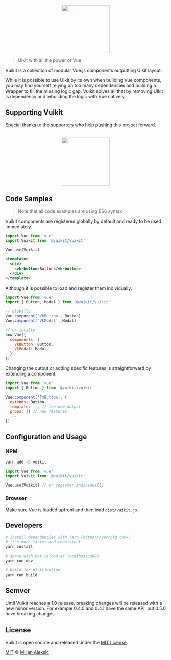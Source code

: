 <p align="center">
  <a href="https://vuikit.github.io/vuikit">
    <img width="150" src="https://cdn.rawgit.com/vuikit/vuikit/master/static/logo-vuikit.svg">
  </a>
</p>

> UIkit with all the power of Vue

Vuikit is a collection of modular Vue.js components outputting UIkit layout.

While it is possible to use UIkit by its own when building Vue components, you may find yourself relying on too many dependencies and building a wrapper to fill the missing logic gap. Vuikit solves all that by removing UIkit js dependency and rebuilding the logic with Vue natively.

## Supporting Vuikit

Special thanks to the supporters who help pushing this project forward.

<p align="center">
  <br />
  <a href="http://www.zoolanders.com"><img width="150px" src="https://raw.githubusercontent.com/vuikit/vuikit/develop/static/sponsors/zoolanders.png"></a>
</p>

## Code Samples
> Note that all code examples are using ES6 syntax

Vuikit components are registered globally by default and ready to be used immediately.

```js
import Vue from 'vue'
import Vuikit from '@vuikit/vuikit'

Vue.use(Vuikit)
```
```html
<template>
  <div>
    <vk-button>Button</vk-button>
  </div>
</template>
```

Although it is possible to load and register them individually.

```js
import Vue from 'vue'
import { Button, Modal } from '@vuikit/vuikit'

// globally
Vue.component('VkButton', Button)
Vue.component('VkModal', Modal)

// or locally
new Vue({
  components: {
    VkButton: Button,
    VkModal: Modal
  }
})
```

Changing the output or adding specific features is straightforward by extending a component.

```js
import Vue from 'vue'
import { Button } from '@vuikit/vuikit'

Vue.component('TmButton', {
  extends: Button,
  template: '', // the new output
  props: {} // new features
  ...
})
```

## Configuration and Usage

### NPM

```bash
yarn add -D vuikit
```
```js
import Vue from 'vue'
import Vuikit from '@vuikit/vuikit'

Vue.use(Vuikit) // or register individually
```

### Browser

Make sure Vue is loaded upfront and then load `dist/vuikit.js`.

## Developers

``` bash
# install dependencies with Yarn (https://yarnpkg.com/)
# it's much faster and consistent
yarn install

# serve with hot reload at localhost:8080
yarn run dev

# build for distribution
yarn run build
```

## Semver

Until Vuikit reaches a 1.0 release, breaking changes will be released with a new minor version. For example 0.4.0 and 0.4.1 have the same API, but 0.5.0 have breaking changes.

## License

Vuikit is open source and released under the [MIT License](LICENSE).

[MIT](LICENSE) &copy; [Miljan Aleksic](https://twitter.com/AleksicMiljan)
